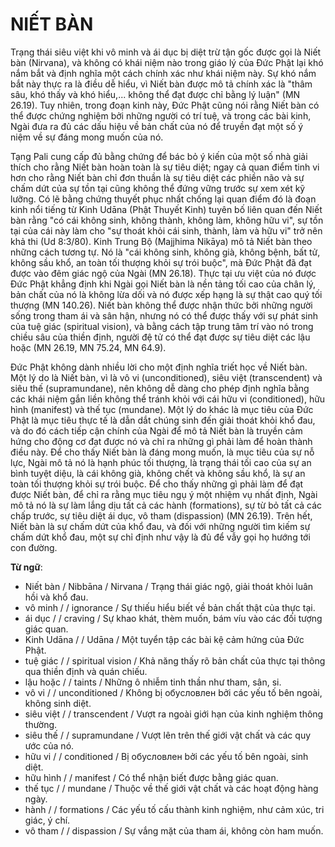 # NIẾT BÀN

Trạng thái siêu việt khi vô minh và ái dục bị diệt trừ tận gốc được gọi là Niết bàn (Nirvana), và không có khái niệm nào trong giáo lý của Đức Phật lại khó nắm bắt và định nghĩa một cách chính xác như khái niệm này. Sự khó nắm bắt này thực ra là điều dễ hiểu, vì Niết bàn được mô tả chính xác là "thâm sâu, khó thấy và khó hiểu,... không thể đạt được chỉ bằng lý luận" (MN 26.19). Tuy nhiên, trong đoạn kinh này, Đức Phật cũng nói rằng Niết bàn có thể được chứng nghiệm bởi những người có trí tuệ, và trong các bài kinh, Ngài đưa ra đủ các dấu hiệu về bản chất của nó để truyền đạt một số ý niệm về sự đáng mong muốn của nó.

<!--p9-->

Tạng Pali cung cấp đủ bằng chứng để bác bỏ ý kiến của một số nhà giải thích cho rằng Niết bàn hoàn toàn là sự tiêu diệt; ngay cả quan điểm tinh vi hơn cho rằng Niết bàn chỉ đơn thuần là sự tiêu diệt các phiền não và sự chấm dứt của sự tồn tại cũng không thể đứng vững trước sự xem xét kỹ lưỡng. Có lẽ bằng chứng thuyết phục nhất chống lại quan điểm đó là đoạn kinh nổi tiếng từ Kinh Udāna (Phật Thuyết Kinh) tuyên bố liên quan đến Niết bàn rằng "có cái không sinh, không thành, không làm, không hữu vi", sự tồn tại của cái này làm cho "sự thoát khỏi cái sinh, thành, làm và hữu vi" trở nên khả thi (Ud 8:3/80). Kinh Trung Bộ (Majjhima Nikāya) mô tả Niết bàn theo những cách tương tự. Nó là "cái không sinh, không già, không bệnh, bất tử, không sầu khổ, an toàn tối thượng khỏi sự trói buộc", mà Đức Phật đã đạt được vào đêm giác ngộ của Ngài (MN 26.18). Thực tại ưu việt của nó được Đức Phật khẳng định khi Ngài gọi Niết bàn là nền tảng tối cao của chân lý, bản chất của nó là không lừa dối và nó được xếp hạng là sự thật cao quý tối thượng (MN 140.26). Niết bàn không thể được nhận thức bởi những người sống trong tham ái và sân hận, nhưng nó có thể được thấy với sự phát sinh của tuệ giác (spiritual vision), và bằng cách tập trung tâm trí vào nó trong chiều sâu của thiền định, người đệ tử có thể đạt được sự tiêu diệt các lậu hoặc (MN 26.19, MN 75.24, MN 64.9).

Đức Phật không dành nhiều lời cho một định nghĩa triết học về Niết bàn. Một lý do là Niết bàn, vì là vô vi (unconditioned), siêu việt (transcendent) và siêu thế (supramundane), nên không dễ dàng cho phép định nghĩa bằng các khái niệm gắn liền không thể tránh khỏi với cái hữu vi (conditioned), hữu hình (manifest) và thế tục (mundane). Một lý do khác là mục tiêu của Đức Phật là mục tiêu thực tế là dẫn dắt chúng sinh đến giải thoát khỏi khổ đau, và do đó cách tiếp cận chính của Ngài để mô tả Niết bàn là truyền cảm hứng cho động cơ đạt được nó và chỉ ra những gì phải làm để hoàn thành điều này. Để cho thấy Niết bàn là đáng mong muốn, là mục tiêu của sự nỗ lực, Ngài mô tả nó là hạnh phúc tối thượng, là trạng thái tối cao của sự an bình tuyệt diệu, là cái không già, không chết và không sầu khổ, là sự an toàn tối thượng khỏi sự trói buộc. Để cho thấy những gì phải làm để đạt được Niết bàn, để chỉ ra rằng mục tiêu ngụ ý một nhiệm vụ nhất định, Ngài mô tả nó là sự làm lắng dịu tất cả các hành (formations), sự từ bỏ tất cả các chấp trước, sự tiêu diệt ái dục, vô tham (dispassion) (MN 26.19). Trên hết, Niết bàn là sự chấm dứt của khổ đau, và đối với những người tìm kiếm sự chấm dứt khổ đau, một sự chỉ định như vậy là đủ để vẫy gọi họ hướng tới con đường.

**Từ ngữ**:
- Niết bàn / Nibbāna / Nirvana / Trạng thái giác ngộ, giải thoát khỏi luân hồi và khổ đau.
- vô minh /  / ignorance / Sự thiếu hiểu biết về bản chất thật của thực tại.
- ái dục /  / craving / Sự khao khát, thèm muốn, bám víu vào các đối tượng giác quan.
- Kinh Udāna /  / Udāna / Một tuyển tập các bài kệ cảm hứng của Đức Phật.
- tuệ giác /  / spiritual vision /  Khả năng thấy rõ bản chất của thực tại thông qua thiền định và quán chiếu.
- lậu hoặc /  / taints / Những ô nhiễm tinh thần như tham, sân, si.
- vô vi /  / unconditioned / Không bị обусловлен bởi các yếu tố bên ngoài, không sinh diệt.
- siêu việt /  / transcendent / Vượt ra ngoài giới hạn của kinh nghiệm thông thường.
- siêu thế /  / supramundane / Vượt lên trên thế giới vật chất và các quy ước của nó.
- hữu vi /  / conditioned / Bị обусловлен bởi các yếu tố bên ngoài, sinh diệt.
- hữu hình /  / manifest / Có thể nhận biết được bằng giác quan.
- thế tục /  / mundane / Thuộc về thế giới vật chất và các hoạt động hàng ngày.
- hành /  / formations / Các yếu tố cấu thành kinh nghiệm, như cảm xúc, tri giác, ý chí.
- vô tham /  / dispassion / Sự vắng mặt của tham ái, không còn ham muốn.
